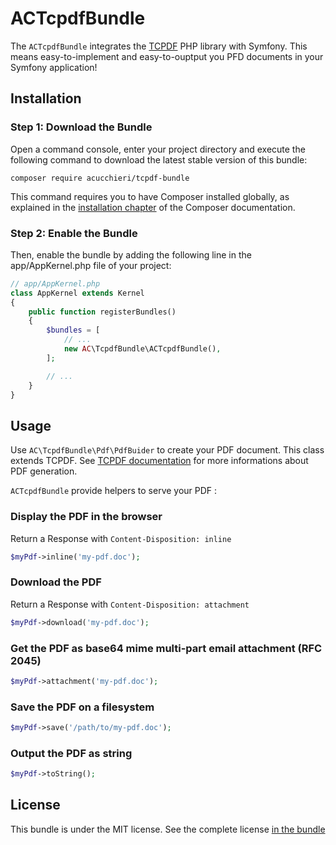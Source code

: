 ACTcpdfBundle
=============

The `ACTcpdfBundle` integrates the [TCPDF](https://github.com/tecnickcom/TCPDF) PHP library with Symfony. This means easy-to-implement and easy-to-ouptput you PFD documents in your Symfony application!

Installation
------------

### Step 1: Download the Bundle

Open a command console, enter your project directory and execute the following command to download the latest stable version of this bundle:

```
composer require acucchieri/tcpdf-bundle
```

This command requires you to have Composer installed globally, as explained in the [installation chapter](https://getcomposer.org/doc/00-intro.md) of the Composer documentation.


### Step 2: Enable the Bundle

Then, enable the bundle by adding the following line in the app/AppKernel.php file of your project:

``` php
// app/AppKernel.php
class AppKernel extends Kernel
{
    public function registerBundles()
    {
        $bundles = [
            // ...
            new AC\TcpdfBundle\ACTcpdfBundle(),
        ];

        // ...
    }
}
```

Usage
-----

Use `AC\TcpdfBundle\Pdf\PdfBuider` to create your PDF document. This class extends TCPDF. See [TCPDF documentation](https://tcpdf.org) for more informations about PDF generation.

`ACTcpdfBundle` provide helpers to serve your PDF :

### Display the PDF in the browser

Return a Response with `Content-Disposition: inline`

``` php
$myPdf->inline('my-pdf.doc');
```

### Download the PDF

Return a Response with `Content-Disposition: attachment`

``` php
$myPdf->download('my-pdf.doc');
```

### Get the PDF as base64 mime multi-part email attachment (RFC 2045)

``` php
$myPdf->attachment('my-pdf.doc');
```

### Save the PDF on a filesystem

``` php
$myPdf->save('/path/to/my-pdf.doc');
```

### Output the PDF as string

``` php
$myPdf->toString();
```

License
-------

This bundle is under the MIT license. See the complete license [in the bundle](LICENSE)
